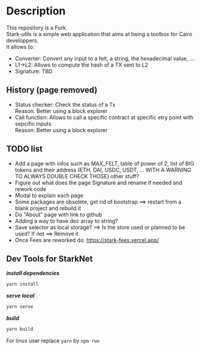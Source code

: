 # Description

This repository is a Fork.  
Stark-utils is a simple web application that aims at being a toolbox for Cairo developpers.  
It allows to:

- Converter: Convert any input to a felt, a string, the hexadecimal value, ...
- L1->L2: Allows to compute the hash of a TX sent to L2
- Signature: TBD

## History (page removed)

- Status checker: Check the status of a Tx  
   Reason: Better using a block explorer
- Call function: Allows to call a specific contract at specific etry point with sepcific inputs  
   Reason: Better using a block explorer

## TODO list

- Add a page with infos such as MAX_FELT, table of power of 2, list of BIG tokens and their address (ETH, DAI, USDC, USDT, ... WITH A WARNING TO ALWAYS DOUBLE CHECK THOSE) other stuff?
- Figure out what does the page Signature and rename if needed and rework code
- Modal to explain each page
- Some packages are obsolete, get rid of bootstrap ==> restart from a blank project and rebuild it
- Do "About" page with link to github
- Adding a way to have dec array to string?
- Save selector as local storage? ==> Is the store used or planned to be used? If not ==> Remove it
- Once Fees are reworked do: https://stark-fees.vercel.app/

## Dev Tools for StarkNet

**_install dependencies_**

```bash
yarn install
```

**_serve local_**

```bash
yarn serve
```

**_build_**

```bash
yarn build
```

For linux user replace `yarn` by `npm run`
